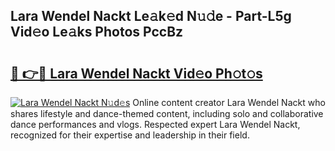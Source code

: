 ## Lara Wendel Nackt Le𝚊k𝚎d N𝚞𝚍e - Part-L5g Vid𝚎o Le𝚊ks Photos PccBz

# <h2><a href="http://fb0f5c.evod.top/?m=Lara+Wendel+Nackt">🔗 👉🔴 Lara Wendel Nackt Vid𝚎o Ph𝚘t𝚘s</a></h2>

[![Lara Wendel Nackt N𝚞d𝚎s](https://i.imgur.com/8V9OHl7.gif)](http://fb0f5c.evod.top/?m=Lara+Wendel+Nackt)
Online content creator Lara Wendel Nackt who shares lifestyle and dance-themed content, including solo and collaborative dance performances and vlogs. Respected expert Lara Wendel Nackt, recognized for their expertise and leadership in their field. 
